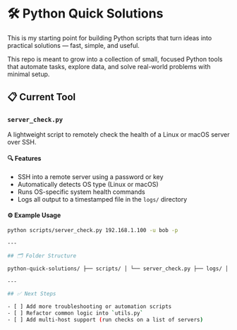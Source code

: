 # 🛠️ Python Quick Solutions

This is my starting point for building Python scripts that turn ideas into practical solutions — fast, simple, and useful.

This repo is meant to grow into a collection of small, focused Python tools that automate tasks, explore data, and solve real-world problems with minimal setup.

## 📋 Current Tool

### `server_check.py`

A lightweight script to remotely check the health of a Linux or macOS server over SSH.

#### 🔍 Features
- SSH into a remote server using a password or key
- Automatically detects OS type (Linux or macOS)
- Runs OS-specific system health commands
- Logs all output to a timestamped file in the `logs/` directory

#### ⚙️ Example Usage

```bash
python scripts/server_check.py 192.168.1.100 -u bob -p

---

## 🗂️ Folder Structure

python-quick-solutions/ ├── scripts/ │ └── server_check.py ├── logs/ │ └── (auto-generated log files) ├── venv/ (not tracked) └── README.md

---

## ✅ Next Steps

- [ ] Add more troubleshooting or automation scripts
- [ ] Refactor common logic into `utils.py`
- [ ] Add multi-host support (run checks on a list of servers)

